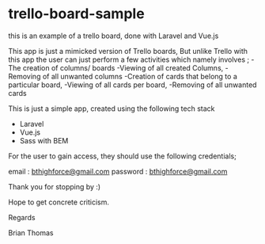 # trello-board-sample
this is an example of a trello board, done with Laravel and Vue.js


This app is just a mimicked version of Trello boards, But unlike Trello with this app the user can just perform a few activities which namely involves ;
-The creation of columns/ boards
-Viewing of all created Columns,
-Removing of all unwanted columns
-Creation of cards that  belong to a particular board,
-Viewing of all cards per board,
-Removing of all unwanted cards

This is just a simple app, created using the following tech stack
 - Laravel 
 - Vue.js
 - Sass with BEM
 
 For the user to gain access, they should use the following credentials;
 
 email : bthighforce@gmail.com
 password : bthighforce@gmail.com
 
 Thank you for stopping by :)
  
  
 Hope to get concrete criticism.
 
 Regards
 
 Brian Thomas

